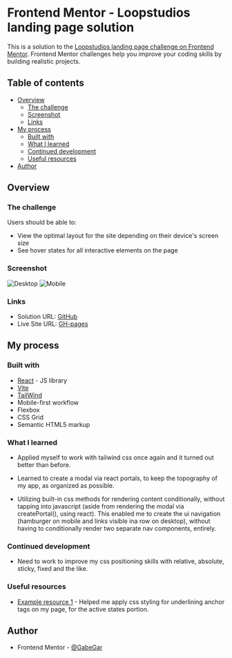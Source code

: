 # Frontend Mentor - Loopstudios landing page solution

This is a solution to the [Loopstudios landing page challenge on Frontend Mentor](https://www.frontendmentor.io/challenges/loopstudios-landing-page-N88J5Onjw). Frontend Mentor challenges help you improve your coding skills by building realistic projects.

## Table of contents

-   [Overview](#overview)
    -   [The challenge](#the-challenge)
    -   [Screenshot](#screenshot)
    -   [Links](#links)
-   [My process](#my-process)
    -   [Built with](#built-with)
    -   [What I learned](#what-i-learned)
    -   [Continued development](#continued-development)
    -   [Useful resources](#useful-resources)
-   [Author](#author)

## Overview

### The challenge

Users should be able to:

-   View the optimal layout for the site depending on their device's screen size
-   See hover states for all interactive elements on the page

### Screenshot

![Desktop](src/screenshots/desktop.png)
![Mobile](src/screenshots/mobile.png)

### Links

-   Solution URL: [GitHub](https://github.com/GabeGar/loopstudios-landing-page)
-   Live Site URL: [GH-pages](https://gabegar.github.io/loopstudios-landing-page)

## My process

### Built with

-   [React](https://reactjs.org/) - JS library
-   [Vite](https://vitejs.dev)
-   [TailWind](https://tailwindcss.com/)
-   Mobile-first workflow
-   Flexbox
-   CSS Grid
-   Semantic HTML5 markup

### What I learned

-   Applied myself to work with tailwind css once again and it turned out better than before.

-   Learned to create a modal via react portals, to keep the topography of my app, as organized as possible.

-   Utilizing built-in css methods for rendering content conditionally, without tapping into javascript (aside from rendering the modal via createPortal(), using react). This enabled me to create the ui navigation (hamburger on mobile and links visible ina row on desktop), without having to conditionally render two separate nav components, entirely.

### Continued development

-   Need to work to improve my css positioning skills with relative, absolute, sticky, fixed and the like.

### Useful resources

-   [Example resource 1](https://tobiasahlin.com/blog/css-trick-animating-link-underlines/) - Helped me apply css styling for underlining anchor tags on my page, for the active states portion.

## Author

-   Frontend Mentor - [@GabeGar](https://www.frontendmentor.io/profile/GabeGar)
